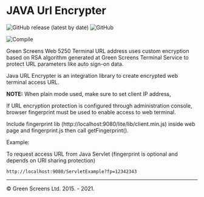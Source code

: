 JAVA Url Encrypter
===================

![GitHub release (latest by date)](https://img.shields.io/github/v/release/greenscreens-io/java-encrypter?style=plastic)
![GitHub](https://img.shields.io/github/license/greenscreens-io/java-encrypter?style=plastic)

![Compile](https://github.com/greenscreens-io/java-encrypter/actions/workflows/maven.yml/badge.svg?branch=master) 

Green Screens Web 5250 Terminal URL address uses custom encryption based on RSA algorithm generated at Green Screens Terminal Service to protect URL parameters like auto sign-on data.

Java URL Encrypter is an integration library to create encrypted web terminal access URL.

**NOTE:** 
When plain mode used, make sure to set client IP address,

If URL encryption protection is configured through administration console, browser fingerprint must be used to enable access to web terminal.

Include fingerprint lib (http://localhost:9080/lite/lib/client.min.js) inside web page and fingerprint.js then call getFingerprint().

Example:

To request access URL from Java Servlet (fingerprint is optional and depends on URl sharing protection)
   
    http://localhost:9080/ServletExample?fp=12342343   
 
----------
&copy; Green Screens Ltd. 2015. - 2021.